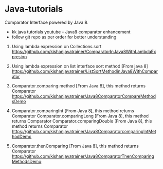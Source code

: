 # Java-tutorials

Comparator Interface powered by Java 8.
  - kk java tutorials youtube - Java8 comparator enhancement
  - follow git repo as per order for better understanding
  
  1. Using lambda expression on Collections.sort 
  https://github.com/kishanjavatrainer/ComparatorInJava8WithLambdaExpresion
 
  2. Using lambda expression on list interface sort method [From java 8]
  https://github.com/kishanjavatrainer/ListSortMethodinJava8WithComparator
  
  3. Comparator<T>.comparing method [From Java 8], this method returns Comparator<T>
  https://github.com/kishanjavatrainer/Java8ComparatorCompareMethodsDemo
  
  4. Comparator<T>.comparingInt [From Java 8], this method returns Comparator<T>
  Comparator<T>.comparingLong [From Java 8], this method returns Comparator<T>
  Comparator<T>.comparingDouble [From Java 8], this method returns Comparator<T>
  https://github.com/kishanjavatrainer/Java8ComparatorcomparingIntMethodDemo
  
  5. Comparator<T>.thenComparing [From Java 8], this method returns Comparator<T>
  https://github.com/kishanjavatrainer/Java8ComparatorThenComparingMethodsDemo
